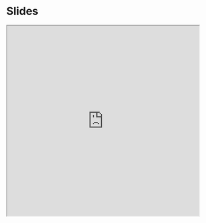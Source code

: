 # Slides
<iframe src=https://mozilla.github.io/pdf.js/web/viewer.html?file=https://raw.githubusercontent.com/fortierq/cours/main/jeux/deux_joueurs/jeux_deux_joueurs.ipynb#zoom=page-fit&pagemode=none height=500 width=100% allowfullscreen></iframe>